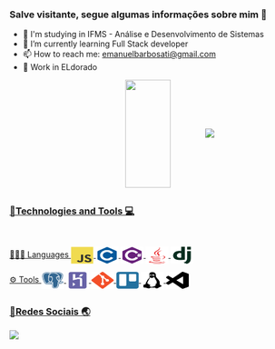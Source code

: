### Salve visitante, segue algumas informações sobre mim 👋

- 🔭 I'm studying  in IFMS - Análise e Desenvolvimento de Sistemas
- 🌱 I’m currently learning Full Stack developer
- 📫 How to reach me: emanuelbarbosati@gmail.com
- 💼 Work in ELdorado

<div align="center" style = "display: flex; justify-content: center; align-items: center;">
  <img height="190em" width="40%" src="https://github-readme-stats.vercel.app/api/top-langs/?username=gwitus&layout=compact&langs_count=7&theme=dracula"/>
  <a href="https://github.com/gwitus">
    <img height="180em" src="https://github-readme-stats.vercel.app/api?username=gwitus&show_icons=true&theme=dracula&include_all_commits=true&count_private=true"/>
  
  
</div>
  
  ##
  
  <h3>🔹Technologies and Tools 💻</h3> 

<div><br>
  
  👩🏻‍💻 Languages
  <img align="center" alt="Emanuel-JS" height="30" width="40" src="https://raw.githubusercontent.com/devicons/devicon/master/icons/javascript/javascript-original.svg">
  <img align="center" alt="Emanuel-C" height="30" width="40" src="https://raw.githubusercontent.com/devicons/devicon/master/icons/c/c-plain.svg">
  <img align="center" alt="Emanuel-C" height="30" width="40" src="https://raw.githubusercontent.com/devicons/devicon/master/icons/csharp/csharp-plain.svg">
  <img align="center" alt="Emanuel-C" height="30" width="40" src="https://raw.githubusercontent.com/devicons/devicon/master/icons/java/java-plain.svg">
  <img align="center" alt="Emanuel-C" height="30" width="40" src="https://raw.githubusercontent.com/devicons/devicon/master/icons/django/django-plain.svg">
  
  ⚙️ Tools
  <img align="center" alt="Emanuel-C" height="30" width="40" src="https://raw.githubusercontent.com/devicons/devicon/master/icons/postgresql/postgresql-plain.svg">
  <img align="center" alt="Emanuel-C" height="30" width="40" src="https://raw.githubusercontent.com/devicons/devicon/master/icons/heroku/heroku-plain.svg">
  <img align="center" alt="Emanuel-C" height="30" width="40" src="https://raw.githubusercontent.com/devicons/devicon/master/icons/git/git-plain.svg">
  <img align="center" alt="Emanuel-C" height="30" width="40" src="https://raw.githubusercontent.com/devicons/devicon/master/icons/trello/trello-plain.svg">
  <img align="center" alt="Emanuel-C" height="30" width="40" src="https://raw.githubusercontent.com/devicons/devicon/master/icons/linux/linux-plain.svg">
  <img align="center" alt="Emanuel-C" height="30" width="40" src="https://raw.githubusercontent.com/devicons/devicon/master/icons/vscode/vscode-plain.svg">
</div>
  
##

<h3>🔹Redes Sociais 🌏</h3> 
<div> 
  <a href="https://www.linkedin.com/in/emanuel-barbosa-aa83ba225/" target="_blank"><img src="https://img.shields.io/badge/-LinkedIn-%230077B5?style=for-the-badge&logo=linkedin&logoColor=white" target="_blank"></a> 
 
</div>
